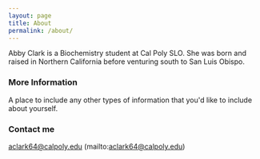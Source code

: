 ```yaml
---
layout: page
title: About
permalink: /about/
---
```


Abby Clark is a Biochemistry student at Cal Poly SLO. She was born and raised in Northern California before venturing south to San Luis Obispo.

### More Information

A place to include any other types of information that you'd like to include about yourself.

### Contact me

aclark64@calpoly.edu (mailto:aclark64@calpoly.edu)
